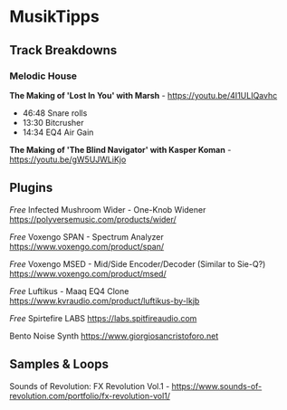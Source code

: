 # MusikTipps

## Track Breakdowns

### Melodic House
**The Making of 'Lost In You' with Marsh** - https://youtu.be/4I1ULIQavhc
- 46:48 Snare rolls
- 13:30 Bitcrusher
- 14:34 EQ4 Air Gain

**The Making of 'The Blind Navigator' with Kasper Koman** - https://youtu.be/gW5UJWLiKjo

## Plugins

*Free* Infected Mushroom Wider - One-Knob Widener
https://polyversemusic.com/products/wider/

*Free* Voxengo SPAN - Spectrum Analyzer
https://www.voxengo.com/product/span/

*Free* Voxengo MSED - Mid/Side Encoder/Decoder (Similar to Sie-Q?)
https://www.voxengo.com/product/msed/

*Free* Luftikus - Maaq EQ4 Clone https://www.kvraudio.com/product/luftikus-by-lkjb

*Free* Spirtefire LABS https://labs.spitfireaudio.com

Bento Noise Synth
https://www.giorgiosancristoforo.net

## Samples & Loops

Sounds of Revolution: FX Revolution Vol.1 - https://www.sounds-of-revolution.com/portfolio/fx-revolution-vol1/
